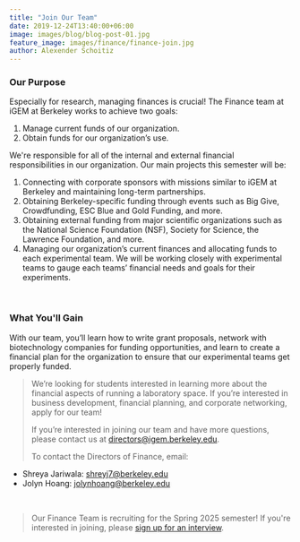 ```yaml
---
title: "Join Our Team"
date: 2019-12-24T13:40:00+06:00
image: images/blog/blog-post-01.jpg
feature_image: images/finance/finance-join.jpg
author: Alexender Schoitiz
---
```

### Our Purpose

Especially for research, managing finances is crucial! The Finance team at iGEM at Berkeley works to achieve two goals:
1. Manage current funds of our organization.
2. Obtain funds for our organization’s use.

We're responsible for all of the internal and external financial responsibilities in our organization. Our main projects this semester will be: 
1. Connecting with corporate sponsors with missions similar to iGEM at Berkeley and maintaining long-term partnerships. 
2. Obtaining Berkeley-specific funding through events such as Big Give, Crowdfunding, ESC Blue and Gold Funding, and more. 
3. Obtaining external funding from major scientific organizations such as the National Science Foundation (NSF), Society for Science, the Lawrence Foundation, and more. 
4. Managing our organization’s current finances and allocating funds to each experimental team. We will be working closely with experimental teams to gauge each teams’ financial needs and goals for their experiments.

&nbsp;

### What You'll Gain

With our team, you’ll learn how to write grant proposals, network with biotechnology companies for funding opportunities, and learn to create a financial plan for the organization to ensure that our experimental teams get properly funded. 

> We’re looking for students interested in learning more about the financial aspects of running a laboratory space. If you’re interested in business development, financial planning, and corporate networking, apply for our team! 
>
> If you’re interested in joining our team and have more questions, please contact us at <directors@igem.berkeley.edu>.
>
> To contact the Directors of Finance, email: 
* Shreya Jariwala: <shreyj7@berkeley.edu>
* Jolyn Hoang: <jolynhoang@berkeley.edu>

&nbsp;

> Our Finance Team is recruiting for the Spring 2025 semester! If you're interested in joining, please [sign up for an interview](https://calendly.com/jolynhoang/igem-finance-interview-sign-ups).

